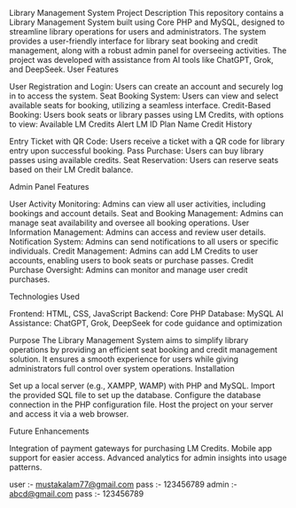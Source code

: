 Library Management System
Project Description
This repository contains a Library Management System built using Core PHP and MySQL, designed to streamline library operations for users and administrators. The system provides a user-friendly interface for library seat booking and credit management, along with a robust admin panel for overseeing activities. The project was developed with assistance from AI tools like ChatGPT, Grok, and DeepSeek.
User Features

User Registration and Login: Users can create an account and securely log in to access the system.
Seat Booking System: Users can view and select available seats for booking, utilizing a seamless interface.
Credit-Based Booking: Users book seats or library passes using LM Credits, with options to view:
Available LM Credits
Alert LM ID
Plan Name
Credit History


Entry Ticket with QR Code: Users receive a ticket with a QR code for library entry upon successful booking.
Pass Purchase: Users can buy library passes using available credits.
Seat Reservation: Users can reserve seats based on their LM Credit balance.

Admin Panel Features

User Activity Monitoring: Admins can view all user activities, including bookings and account details.
Seat and Booking Management: Admins can manage seat availability and oversee all booking operations.
User Information Management: Admins can access and review user details.
Notification System: Admins can send notifications to all users or specific individuals.
Credit Management: Admins can add LM Credits to user accounts, enabling users to book seats or purchase passes.
Credit Purchase Oversight: Admins can monitor and manage user credit purchases.

Technologies Used

Frontend: HTML, CSS, JavaScript
Backend: Core PHP
Database: MySQL
AI Assistance: ChatGPT, Grok, DeepSeek for code guidance and optimization

Purpose
The Library Management System aims to simplify library operations by providing an efficient seat booking and credit management solution. It ensures a smooth experience for users while giving administrators full control over system operations.
Installation


Set up a local server (e.g., XAMPP, WAMP) with PHP and MySQL.
Import the provided SQL file to set up the database.
Configure the database connection in the PHP configuration file.
Host the project on your server and access it via a web browser.

Future Enhancements

Integration of payment gateways for purchasing LM Credits.
Mobile app support for easier access.
Advanced analytics for admin insights into usage patterns.


user :- mustakalam77@gmail.com
pass :- 123456789
admin :- abcd@gmail.com
pass :- 123456789
